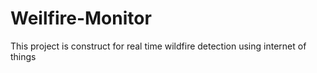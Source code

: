 # Weilfire-Monitor
This project is construct for real time wildfire detection using internet of things 
